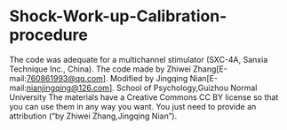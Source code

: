# Shock-Work-up-Calibration-procedure
The code was adequate for a multichannel stimulator (SXC-4A, Sanxia Technique Inc., China). The code made by Zhiwei Zhang[E-mail:760861993@qq.com]. Modified by Jingqing Nian[E-mail:nianjingqing@126.com]. School of Psychology,Guizhou Normal University  The materials have a Creative Commons CC BY license so that you can use them in any way you want.  You just need to provide an attribution (“by Zhiwei Zhang,Jingqing Nian”).
